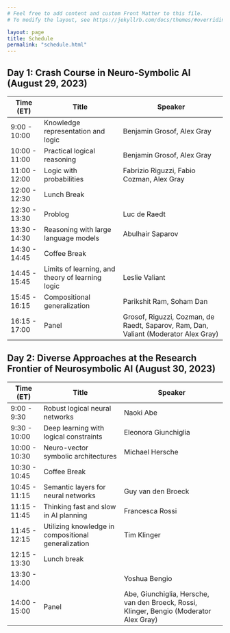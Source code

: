 ```yaml
---
# Feel free to add content and custom Front Matter to this file.
# To modify the layout, see https://jekyllrb.com/docs/themes/#overriding-theme-defaults

layout: page
title: Schedule
permalink: "schedule.html"
---
```



## Day 1: Crash Course in Neuro-Symbolic AI (August 29, 2023)

| Time (ET) | Title | Speaker |
|-----------|-------|---------|
| 9:00 - 10:00 | Knowledge representation and logic | Benjamin Grosof, Alex Gray |
| 10:00 - 11:00 | Practical logical reasoning | Benjamin Grosof, Alex Gray |
| 11:00 - 12:00 | Logic with probabilities | Fabrizio Riguzzi, Fabio Cozman, Alex Gray |
| 12:00 - 12:30 | Lunch Break | |
| 12:30 - 13:30 | Problog | Luc de Raedt |
| 13:30 - 14:30	| Reasoning with large language models | Abulhair Saparov |
| 14:30 - 14:45 | Coffee Break | |
| 14:45 - 15:45| Limits of learning, and theory of learning logic | Leslie Valiant |
| 15:45 - 16:15 | Compositional generalization | Parikshit Ram, Soham Dan |
| 16:15 - 17:00 | Panel | Grosof, Riguzzi, Cozman, de Raedt, Saparov, Ram, Dan, Valiant (Moderator Alex Gray) |


## Day 2: Diverse Approaches at the Research Frontier of Neurosymbolic AI (August 30, 2023)

| Time (ET) | Title | Speaker |
|-----------|-------|---------|
| 9:00 - 9:30 | Robust logical neural networks | Naoki Abe |
| 9:30 - 10:00 | Deep learning with logical constraints | Eleonora Giunchiglia |
| 10:00 - 10:30	| Neuro-vector symbolic architectures | Michael Hersche |
| 10:30 - 10:45 | Coffee Break | |
| 10:45 - 11:15	| Semantic layers for neural networks | Guy van den Broeck |
| 11:15 - 11:45	| Thinking fast and slow in AI planning | Francesca Rossi |
| 11:45 - 12:15	| Utilizing knowledge in compositional generalization | Tim Klinger |
| 12:15 - 13:30	| Lunch break | |
| 13:30 - 14:00	| | Yoshua Bengio |
| 14:00 - 15:00	| Panel | Abe, Giunchiglia, Hersche, van den Broeck, Rossi, Klinger, Bengio (Moderator Alex Gray) |

